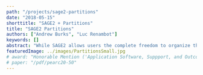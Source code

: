 ```yaml
---
path: "/projects/sage2-partitions"
date: "2018-05-15"
shorttitle: "SAGE2 + Partitions"
title: "SAGE2 Partitions"
authors: ["Andrew Burks", "Luc Renambot"]
keywords: []
abstract: "While SAGE2 allows users the complete freedom to organize their content, SAGE2 Partitions aim to provide optional structure to the organization. SAGE2 partitions can act as divisions of the screen space, deforming their neighbors when resized. The Partitions can be 'un-snapped' to allow for free movement, becoming a simple grouping of applications. Partitions can be 'tiled' organizing the content within into a grid. As content is added or removed from a Partiton, the groupings are dynamically updated and content dynamically rearranged. Click-and-drag interaction can be used both to create new Partitions in an empty space and essentially select apps to grab, or to 'cut' existing Partitions to divide the size and content."
featuredImage: ../images/PartitionsSmall.jpg
# award: "Honorable Mention ('Application Software, Suppport, and Outcomes' Track)"
# paper: "/pdf/pearc20-50"
---
```

